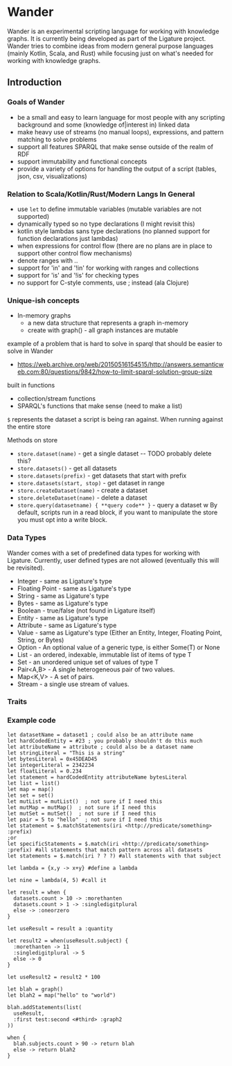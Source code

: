 # Wander

Wander is an experimental scripting language for working with knowledge graphs.
It is currently being developed as part of the Ligature project.
Wander tries to combine ideas from modern general purpose languages (mainly Kotlin, Scala, and Rust)
while focusing just on what's needed for working with knowledge graphs.

## Introduction

### Goals of Wander
- be a small and easy to learn language for most people with any scripting background and some (knowledge of|interest in) linked data
- make heavy use of streams (no manual loops), expressions, and pattern matching to solve problems
- support all features SPARQL that make sense outside of the realm of RDF
- support immutability and functional concepts
- provide a variety of options for handling the output of a script (tables, json, csv, visualizations)

### Relation to Scala/Kotlin/Rust/Modern Langs In General
- use `let` to define immutable variables (mutable variables are not supported)
- dynamically typed so no type declarations (I might revisit this)
- kotlin style lambdas sans type declarations (no planned support for function declarations just lambdas)
- when expressions for control flow (there are no plans are in place to support other control flow mechanisms)
- denote ranges with ..
- support for 'in' and '!in' for working with ranges and collections
- support for 'is' and '!is' for checking types
- no support for C-style comments, use ; instead (ala Clojure)

### Unique-ish concepts
- In-memory graphs
  - a new data structure that represents a graph in-memory
  - create with graph() - all graph instances are mutable

example of a problem that is hard to solve in sparql that should be easier to solve in Wander
- https://web.archive.org/web/20150516154515/http://answers.semanticweb.com:80/questions/9842/how-to-limit-sparql-solution-group-size

built in functions
- collection/stream functions
- SPARQL's functions that make sense (need to make a list)

`$` represents the dataset a script is being ran against.
When running against the entire store

Methods on store
* `store.dataset(name)` - get a single dataset -- TODO probably delete this?
* `store.datasets()` - get all datasets
* `store.datasets(prefix)` - get datasets that start with prefix
* `store.datasets(start, stop)` - get dataset in range
* `store.createDataset(name)` - create a dataset
* `store.deleteDataset(name)` - delete a dataset
* `store.query(datasetname) { **query code** }` - query a dataset w
  By default, scripts run in a read block, if you want to manipulate the store you must opt into a write block.

### Data Types

Wander comes with a set of predefined data types for working with Ligature.
Currently, user defined types are not allowed (eventually this will be revisited).

 * Integer - same as Ligature's type
 * Floating Point - same as Ligature's type
 * String - same as Ligature's type
 * Bytes - same as Ligature's type
 * Boolean - true/false (not found in Ligature itself)
 * Entity - same as Ligature's type
 * Attribute - same as Ligature's type
 * Value - same as Ligature's type (Either an Entity, Integer, Floating Point, String, or Bytes)
 * Option<T> - An optional value of a generic type, is either Some(T) or None
 * List<T> - an ordered, indexable, immutable list of items of type T
 * Set<T> - an unordered unique set of values of type T
 * Pair<A,B> - A single heterogeneous pair of two values.
 * Map<K,V> - A set of pairs.
 * Stream<T> - a single use stream of values.

### Traits



### Example code

```
let datasetName = dataset1 ; could also be an attribute name
let hardCodedEntity = #23 ; you probably shouldn't do this much
let attributeName = attribute ; could also be a dataset name
let stringLiteral = "This is a string"
let bytesLiteral = 0x45DEAD45
let integerLiteral = 2342234
let floatLiteral = 0.234
let statement = hardCodedEntity attributeName bytesLiteral
let list = list()
let map = map()
let set = set()
let mutList = mutList()  ; not sure if I need this
let mutMap = mutMap()  ; not sure if I need this
let mutSet = mutSet()  ; not sure if I need this
let pair = 5 to "hello"  ; not sure if I need this
let statement = $.matchStatements(iri <http://predicate/something> :prefix)
;or
let specificStatements = $.match(iri <http://predicate/something> :prefix) #all statements that match pattern across all datasets
let statements = $.match(iri ? ? ?) #all statements with that subject

let lambda = {x,y -> x+y} #define a lambda

let nine = lambda(4, 5) #call it

let result = when {
  datasets.count > 10 -> :morethanten
  datasets.count > 1 -> :singledigitplural
  else -> :oneorzero
}

let useResult = result a :quantity

let result2 = when(useResult.subject) {
  :morethanten -> 11
  :singledigitplural -> 5
  else -> 0
}

let useResult2 = result2 * 100

let blah = graph()
let blah2 = map("hello" to "world")

blah.addStatements(list(
  useResult,
  :first test:second <#third> :graph2
))

when {
  blah.subjects.count > 90 -> return blah
  else -> return blah2
}
```

